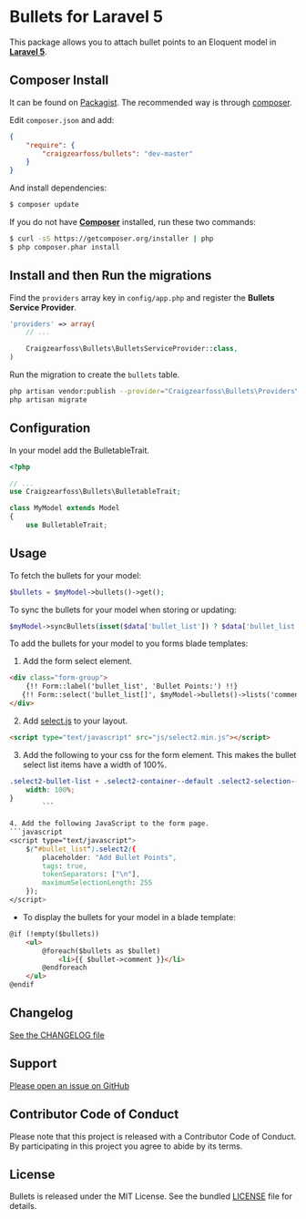 Bullets for Laravel 5
=====================

This package allows you to attach bullet points to an Eloquent model in [**Laravel 5**](http://laravel.com/).


Composer Install
----------------

It can be found on [Packagist](https://packagist.org/packages/craigzeaross/bullets).
The recommended way is through [composer](http://getcomposer.org).

Edit `composer.json` and add:

```json
{
    "require": {
        "craigzearfoss/bullets": "dev-master"
    }
}
```

And install dependencies:
```bash
$ composer update
```

If you do not have [**Composer**](https://getcomposer.org) installed, run these two commands:

```bash
$ curl -sS https://getcomposer.org/installer | php
$ php composer.phar install
```


Install and then Run the migrations
-----------------------------------

Find the `providers` array key in `config/app.php` and register the **Bullets Service Provider**.

```php
'providers' => array(
    // ...

    Craigzearfoss\Bullets\BulletsServiceProvider::class,
)
```

Run the migration to create the `bullets` table.
```bash
php artisan vendor:publish --provider="Craigzearfoss\Bullets\Providers\BulletsServiceProvider"
php artisan migrate
```


Configuration
-------------

In your model add the BulletableTrait.

```php
<?php

// ...
use Craigzearfoss\Bullets\BulletableTrait;

class MyModel extends Model
{
    use BulletableTrait;
```


Usage
-----

To fetch the bullets for your model:
```php
$bullets = $myModel->bullets()->get();
```

To sync the bullets for your model when storing or updating:
```php
$myModel->syncBullets(isset($data['bullet_list']) ? $data['bullet_list'] : []);
```

To add the bullets for your model to you forms blade templates:

1. Add the form select element.
```html
<div class="form-group">
    {!! Form::label('bullet_list', 'Bullet Points:') !!}
   {!! Form::select('bullet_list[]', $myModel->bullets()->lists('comment', 'comment')->toArray(), array_keys($myModel->bullets()->lists('comment', 'comment')->toArray()), ['id' => 'bullet_list', 'class' => 'form-control select2-bullet-list', 'multiple']) !!}
</div>
```
       
2. Add [select.js](https://select2.github.io/) to your layout.
```html
<script type="text/javascript" src="js/select2.min.js"></script>
```
        
3. Add the following to your css for the form element. This makes the bullet select list items have a width of 100%.
```css
.select2-bullet-list + .select2-container--default .select2-selection--multiple .select2-selection__choice {
    width: 100%;
}
        ```
    
4. Add the following JavaScript to the form page.
```javascript
<script type="text/javascript">
    $("#bullet_list").select2({
        placeholder: "Add Bullet Points",
        tags: true,
        tokenSeparators: ["\n"],
        maximumSelectionLength: 255
    });
</script>
```

* To display the bullets for your model in a blade template:
```html
@if (!empty($bullets))
    <ul>
        @foreach($bullets as $bullet)
            <li>{{ $bullet->comment }}</li>
        @endforeach
    </ul>
@endif
```


Changelog
---------

[See the CHANGELOG file](https://github.com/craigzearfoss/bullets/blob/master/CHANGELOG.md)


Support
-------

[Please open an issue on GitHub](https://github.com/craigzearfoss/bullets/issues)


Contributor Code of Conduct
---------------------------

Please note that this project is released with a Contributor Code of Conduct.
By participating in this project you agree to abide by its terms.


License
-------

Bullets is released under the MIT License. See the bundled
[LICENSE](https://github.com/craigzearfoss/bullets/blob/master/LICENSE)
file for details.
